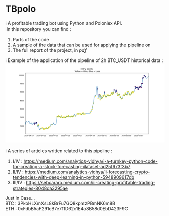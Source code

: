 # TBpolo
:information_source: A profitable trading bot using Python and Poloniex API. </br>
:information_source:In this repository you can find : </br>
1. Parts of the code
1. A sample of the data that can be used for applying the pipeline on
1. The full report of the project, in <i>pdf</i>

:information_source: Example of the application of the pipeline of 2h BTC_USDT historical data : </br>
![Illustrative image](img/Cover_Pic2.PNG)

:information_source: A series of articles written related to this pipeline : </br>
1. I/IV : https://medium.com/analytics-vidhya/i-a-turnkey-python-code-for-creating-a-stock-forecasting-dataset-ad25f673f3b7
1. II/IV : https://medium.com/analytics-vidhya/ii-forecasting-crypto-tendencies-with-deep-learning-in-python-5948909617db
1. III/IV : https://sebcararo.medium.com/iii-creating-profitable-trading-strategies-8048da3295ae

Just In Case... </br>
BTC : 3PkoHLXmXsL8kBrFu7GQ8kpmzPBmNK6m8B </br>
ETH : 0xFdbB5aF291cB7e711D62c1E4a8B58d0EbD423F9C </br>
